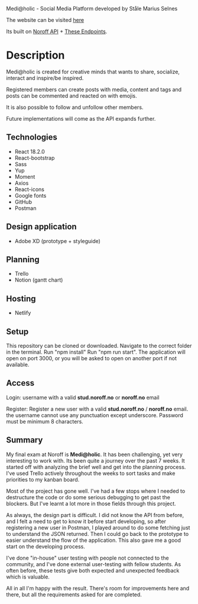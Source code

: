 Medi@holic - Social Media Platform developed by Ståle Marius Selnes

The website can be visited [here](https://smselnes-mediaholic.netlify.app/)

Its built on [Noroff API](https://noroff-api-docs.netlify.app/) + [These Endpoints](https://nf-api.onrender.com/docs/static/index.html).

# Description

Medi@holic is created for creative minds that wants to share, socialize, interact and inspire/be inspired.

Registered members can create posts with media, content and tags and posts can be commented and reacted on with emojis.

It is also possible to follow and unfollow other members.

Future implementations will come as the API expands further.

## Technologies

- React 18.2.0
- React-bootstrap
- Sass
- Yup
- Moment
- Axios
- React-icons
- Google fonts
- GitHub
- Postman

## Design application

- Adobe XD (prototype + styleguide)

## Planning

- Trello
- Notion (gantt chart)

## Hosting

- Netlify

## Setup

This repository can be cloned or downloaded.
Navigate to the correct folder in the terminal.
Run "npm install"
Run "npm run start".
The application will open on port 3000, or you will be asked to open on another port if not available.

## Access

Login: username with a valid **stud.noroff.no** or **noroff.no** email

Register: Register a new user with a valid **stud.noroff.no** / **noroff.no** email.
the username cannot use any punctuation except underscore. Password must be minimum 8 characters.

## Summary

My final exam at Noroff is **Medi@holic**. It has been challenging, yet very interesting to work with. Its been quite a journey over the past 7 weeks. It started off with analyzing the brief well and get into the planning process. I've used Trello actively throughout the weeks to sort tasks and make priorities to my kanban board.

Most of the project has gone well. I've had a few stops where I needed to destructure the code or do some serious debugging to get past the blockers. But I've learnt a lot more in those fields through this project.

As always, the design part is difficult. I did not know the API from before, and I felt a need to get to know it before start developing, so after registering a new user in Postman, I played around to do some fetching just to understand the JSON returned. Then I could go back to the prototype to easier understand the flow of the application. This also gave me a good start on the developing process.

I've done "in-house" user testing with people not connected to the community, and I've done external user-testing with fellow students. As often before, these tests give both expected and unexpected feedback which is valuable.

All in all I'm happy with the result. There's room for improvements here and there, but all the requirements asked for are completed.
